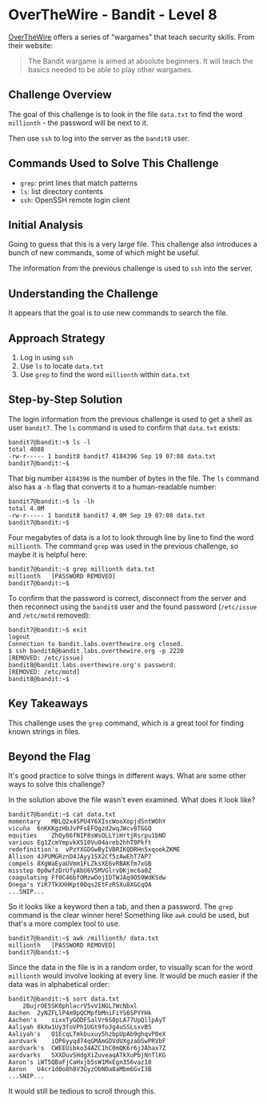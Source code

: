 # OverTheWire - Bandit - Level 8

[OverTheWire](https://overthewire.org) offers a series of "wargames" that teach
security skills. From their website:

> The Bandit wargame is aimed at absolute beginners. It will teach the basics
> needed to be able to play other wargames.

## Challenge Overview

The goal of this challenge is to look in the file `data.txt` to find the word
`millionth` - the password will be next to it.

Then use `ssh` to log into the server as the `bandit8` user.

## Commands Used to Solve This Challenge

- `grep`: print lines that match patterns
- `ls`: list directory contents
- `ssh`: OpenSSH remote login client

## Initial Analysis

Going to guess that this is a very large file. This challenge also introduces a
bunch of new commands, some of which might be useful.

The information from the previous challenge is used to `ssh` into the
server.

## Understanding the Challenge

It appears that the goal is to use new commands to search the file.

## Approach Strategy

1. Log in using `ssh`
1. Use `ls` to locate `data.txt`
1. Use `grep` to find the word `millionth` within `data.txt`

## Step-by-Step Solution

The login information from the previous challenge is used to get a shell as user
`bandit7`. The `ls` command is used to confirm that `data.txt` exists:

```
bandit7@bandit:~$ ls -l
total 4088
-rw-r----- 1 bandit8 bandit7 4184396 Sep 19 07:08 data.txt
bandit7@bandit:~$
```

That big number `4184396` is the number of bytes in the file. The `ls` command
also has a `-h` flag that converts it to a human-readable number:

```
bandit7@bandit:~$ ls -lh
total 4.0M
-rw-r----- 1 bandit8 bandit7 4.0M Sep 19 07:08 data.txt
bandit7@bandit:~$
```

Four megabytes of data is a lot to look through line by line to find the word
`millionth`. The command `grep` was used in the previous challenge, so maybe it
is helpful here:

```
bandit7@bandit:~$ grep millionth data.txt
millionth	[PASSWORD REMOVED]
bandit7@bandit:~$
```

To confirm that the password is correct, disconnect from the server and then
reconnect using the `bandit8` user and the found password (`/etc/issue` and
`/etc/motd` removed):

```
bandit7@bandit:~$ exit
logout
Connection to bandit.labs.overthewire.org closed.
$ ssh bandit8@bandit.labs.overthewire.org -p 2220
[REMOVED: /etc/issue]
bandit8@bandit.labs.overthewire.org's password:
[REMOVED: /etc/motd]
bandit8@bandit:~$
```

## Key Takeaways

This challenge uses the `grep` command, which is a great tool for finding known
strings in files.

## Beyond the Flag

It's good practice to solve things in different ways. What are some other ways
to solve this challenge?

In the solution above the file wasn't even examined. What does it look like?

```
bandit7@bandit:~$ cat data.txt
momentary	MBLQ2x4SPU4Y6XIscWooXopjdSntWOhY
vicuña	6nKKKgzHbJvPFsEFQgzd2wqJWcv8TGGQ
equities	ZhOy86fNIP8sWsOLLYiHrtjRsrpu1bND
various	Eg1ZcmYmpvkXS10Vu04areb2hhT9Pkft
redefinition's	vPzYXGDGwByIVBRIKQDRHn5xqoekZKME
Allison	4JPUMGRznD4JAyy1SX2Cf5zAwEhT7AP7
compels	8XgWaEyaUVmm1FLZksXE6vRBAKfm7xGB
misstep	0p0wfzDrUfyAbU6V5MVGlrvDKjmc6a0Z
coagulating	Ff0C46bfOMzwOojIDTWJAq9O59WdKSdw
Onega's	YiR7TkXXHKpt0Oqs2EtFzRSXu8XGCqQA
...SNIP...
```

So it looks like a keyword then a tab, and then a password. The `grep` command
is the clear winner here! Something like `awk` could be used, but that's a more
complex tool to use.

```
bandit7@bandit:~$ awk /millionth/ data.txt
millionth	[PASSWORD REMOVED]
bandit7@bandit:~$
```

Since the data in the file is in a random order, to visually scan for the word
`millionth` would involve looking at every line. It would be much easier if the
data was in alphabetical order:

```
bandit7@bandit:~$ sort data.txt
	2BujrOE5SK0phlacrV5vV1NGL7WcNbxl
Aachen	2yNZFLlP4m9pQCMpfbMniFiYS6SPYYHk
Aachen's	sixxTyGODFSalVr6S0pLA77UpQllpAyT
Aaliyah	8kXw1Uy3foVPh1UGt9foJg4uSSLsxvB5
Aaliyah's	O1EcqLTmkbuxuy5hzbpUpAb9ghqvP0eX
aardvark	iQP6yyqd74qGMAmGDVdUXgzabSwPRVbF
aardvark's	CWEEUibko34AZC1hC0mQK6r6jJAhax7Z
aardvarks	SXXDuvSHdgXiZuveaqATkXuPbjNnTlKG
Aaron's	iWT5QBaFjCaHxjb5sW1MxEgn356vaz18
Aaron	U4cr1d0o8h8V3GyzObNOa8aMbm6GvI3B
...SNIP...
```

It would still be tedious to scroll through this.
